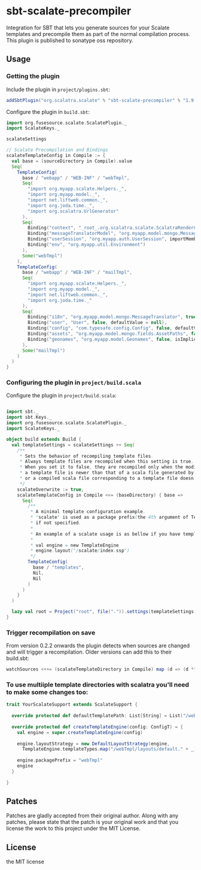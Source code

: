 # sbt-scalate-precompiler

Integration for SBT that lets you generate sources for your Scalate templates and precompile them as part of the normal compilation process. 
This plugin is published to sonatype oss repository.
 
## Usage

### Getting the plugin

Include the plugin in `project/plugins.sbt`:

```scala
addSbtPlugin("org.scalatra.scalate" % "sbt-scalate-precompiler" % "1.9.6.0")
```

Configure the plugin in `build.sbt`:

```scala
import org.fusesource.scalate.ScalatePlugin._
import ScalateKeys._

scalateSettings

// Scalate Precompilation and Bindings
scalateTemplateConfig in Compile := {
  val base = (sourceDirectory in Compile).value
  Seq(
    TemplateConfig(
      base / "webapp" / "WEB-INF" / "webTmpl",
      Seq(
        "import org.myapp.scalate.Helpers._",
        "import org.myapp.model._",
        "import net.liftweb.common._",
        "import org.joda.time._",
        "import org.scalatra.UrlGenerator"
      ),
      Seq(
        Binding("context", "_root_.org.scalatra.scalate.ScalatraRenderContext", importMembers = true, isImplicit = true),
        Binding("messageTranslatorModel", "org.myapp.model.mongo.MessageTranslator", importMembers = true, isImplicit = true, defaultValue = null),
        Binding("userSession", "org.myapp.auth.UserSession", importMembers = true, defaultValue = null),
        Binding("env", "org.myapp.util.Environment")
      ),
      Some("webTmpl")
    ),
    TemplateConfig(
      base / "webapp" / "WEB-INF" / "mailTmpl",
      Seq(
        "import org.myapp.scalate.Helpers._",
        "import org.myapp.model._",
        "import net.liftweb.common._",
        "import org.joda.time._"
      ),
      Seq(
        Binding("i18n", "org.myapp.model.mongo.MessageTranslator", true, isImplicit = true, defaultValue = null),
        Binding("user", "User", false, defaultValue = null),
        Binding("config", "com.typesafe.config.Config", false, defaultValue = null),
        Binding("assets", "org.myapp.model.mongo.fields.AssetPaths", false, isImplicit = true, defaultValue = null),
        Binding("geonames", "org.myapp.model.Geonames", false, isImplicit = true, defaultValue = null)
      ),
      Some("mailTmpl")
    )
  )
}

```

### Configuring the plugin in `project/build.scala`

Configure the plugin in `project/build.scala`:

```scala

import sbt._
import sbt.Keys._
import org.fusesource.scalate.ScalatePlugin._
import ScalateKeys._

object build extends Build {  
  val templateSettings = scalateSettings ++ Seq(
    /**
     * Sets the behavior of recompiling template files.
     * Always template files are recompiled when this setting is true.
     * When you set it to false, they are recompiled only when the modified time of
     * a template file is newer than that of a scala file generated by compilation
     * or a compiled scala file corresponding to a template file doesn't exist yet.
     */
    scalateOverwrite := true,
    scalateTemplateConfig in Compile <<= (baseDirectory) { base =>
      Seq(
        /**
         * A minimal template configuration example.
         * "scalate" is used as a package prefix(the 4th argument of TemplateConfig.apply)
         * if not specified.
         *
         * An example of a scalate usage is as bellow if you have templates/index.ssp.
         *
         * val engine = new TemplateEngine
         * engine.layout("/scalate/index.ssp")
         */
        TemplateConfig(
          base / "templates",
          Nil,
          Nil
        )
      )
    }
  )

  lazy val root = Project("root", file(".")).settings(templateSettings:_*)
}

```

### Trigger recompilation on save

From version 0.2.2 onwards the plugin detects when sources are changed and will trigger a recompilation.
Older versions can add this to their build.sbt:

```scala
watchSources <++= (scalateTemplateDirectory in Compile) map (d => (d ** "*").get)
```

### To use multiiple template directories with scalatra you'll need to make some changes too: 

```scala
trait YourScalateSupport extends ScalateSupport {
 
  override protected def defaultTemplatePath: List[String] = List("/webTmpl/views")
 
  override protected def createTemplateEngine(config: ConfigT) = {
    val engine = super.createTemplateEngine(config)
 
    engine.layoutStrategy = new DefaultLayoutStrategy(engine,
      TemplateEngine.templateTypes.map("/webTmpl/layouts/default." + _): _*)
 
    engine.packagePrefix = "webTmpl"
    engine
  }
 
}
```


## Patches

Patches are gladly accepted from their original author. Along with any patches, please state that the patch is your original work and that you license the work to this project under the MIT License.
 
## License
 
the MIT license


